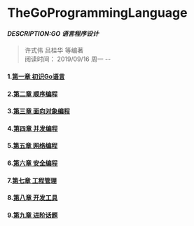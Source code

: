 TheGoProgrammingLanguage
===
#### _DESCRIPTION:GO 语言程序设计_
> 许式伟 吕桂华 等编著  
> 阅读时间： 2019/09/16 周一 -- 
 
#### 1.[第一章 初识Go语言](Chapter1_初识Go语言/readme.md)

#### 2.[第二章 顺序编程](Chapter2_顺序编程/readme.md)
        
#### 3.[第三章 面向对象编程](Chapter3_面向对象编程/readme.md)

#### 4.[第四章 并发编程](Chapter4_并发编程/readme.md)

#### 5.[第五章 网络编程](Chapter5_网络编程/readme.md)

#### 6.[第六章 安全编程](Chapter6_安全编程/readme.md)

#### 7.[第七章 工程管理](Chapter7_工程管理/readme.md)

#### 8.[第八章 开发工具](Chapter8_开发工具/readme.md)

#### 9.[第九章 进阶话题](Chapter9_进阶话题/readme.md)
    
